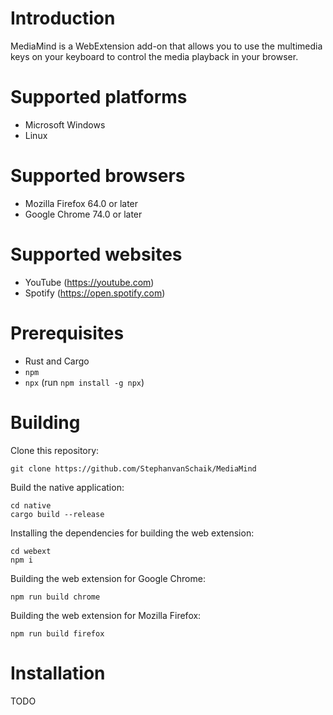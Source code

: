 # Introduction

MediaMind is a WebExtension add-on that allows you to use the multimedia keys
on your keyboard to control the media playback in your browser.

# Supported platforms

 * Microsoft Windows
 * Linux

# Supported browsers

 * Mozilla Firefox 64.0 or later
 * Google Chrome 74.0 or later

# Supported websites

 * YouTube (https://youtube.com)
 * Spotify (https://open.spotify.com)

# Prerequisites

 * Rust and Cargo
 * `npm`
 * `npx` (run `npm install -g npx`)

# Building

Clone this repository:

```
git clone https://github.com/StephanvanSchaik/MediaMind
```

Build the native application:

```
cd native
cargo build --release
```

Installing the dependencies for building the web extension:

```
cd webext
npm i
```

Building the web extension for Google Chrome:

```
npm run build chrome
```

Building the web extension for Mozilla Firefox:

```
npm run build firefox
```

# Installation

TODO
